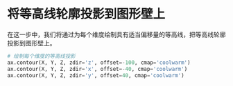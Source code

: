 # 将等高线轮廓投影到图形壁上

在这一步中，我们将通过为每个维度绘制具有适当偏移量的等高线，把等高线轮廓投影到图形壁上。

```python
# 绘制每个维度的等高线投影
ax.contour(X, Y, Z, zdir='z', offset=-100, cmap='coolwarm')
ax.contour(X, Y, Z, zdir='x', offset=-40, cmap='coolwarm')
ax.contour(X, Y, Z, zdir='y', offset=40, cmap='coolwarm')
```
